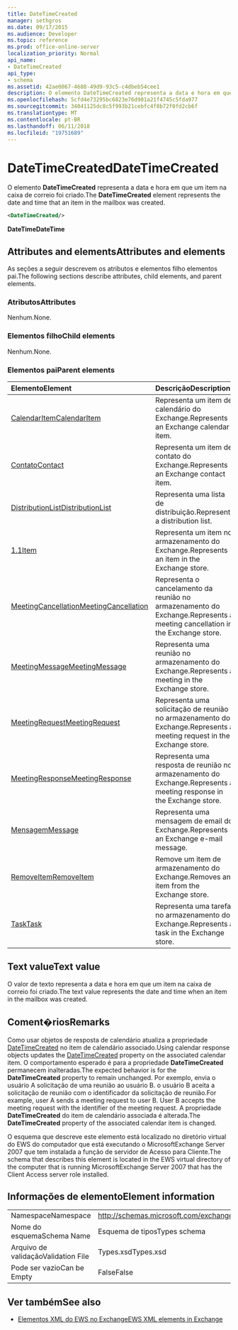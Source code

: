 ```yaml
---
title: DateTimeCreated
manager: sethgros
ms.date: 09/17/2015
ms.audience: Developer
ms.topic: reference
ms.prod: office-online-server
localization_priority: Normal
api_name:
- DateTimeCreated
api_type:
- schema
ms.assetid: 42ae0067-4688-49d9-93c5-c4dbeb54cee1
description: O elemento DateTimeCreated representa a data e hora em que um item na caixa de correio foi criado.
ms.openlocfilehash: 5cfd4e73295bc6823e76d901a21f4745c5fda977
ms.sourcegitcommit: 34041125dc8c5f993b21cebfc4f8b72f0fd2cb6f
ms.translationtype: MT
ms.contentlocale: pt-BR
ms.lasthandoff: 06/11/2018
ms.locfileid: "19751689"
---
```

# <a name="datetimecreated"></a><span data-ttu-id="7ea36-103">DateTimeCreated</span><span class="sxs-lookup"><span data-stu-id="7ea36-103">DateTimeCreated</span></span>

<span data-ttu-id="7ea36-104">O elemento **DateTimeCreated** representa a data e hora em que um item na caixa de correio foi criado.</span><span class="sxs-lookup"><span data-stu-id="7ea36-104">The **DateTimeCreated** element represents the date and time that an item in the mailbox was created.</span></span> 
  
```xml
<DateTimeCreated/>
```

<span data-ttu-id="7ea36-105">**DateTime**</span><span class="sxs-lookup"><span data-stu-id="7ea36-105">**DateTime**</span></span>

## <a name="attributes-and-elements"></a><span data-ttu-id="7ea36-106">Attributes and elements</span><span class="sxs-lookup"><span data-stu-id="7ea36-106">Attributes and elements</span></span>

<span data-ttu-id="7ea36-107">As seções a seguir descrevem os atributos e elementos filho elementos pai.</span><span class="sxs-lookup"><span data-stu-id="7ea36-107">The following sections describe attributes, child elements, and parent elements.</span></span>
  
### <a name="attributes"></a><span data-ttu-id="7ea36-108">Atributos</span><span class="sxs-lookup"><span data-stu-id="7ea36-108">Attributes</span></span>

<span data-ttu-id="7ea36-109">Nenhum.</span><span class="sxs-lookup"><span data-stu-id="7ea36-109">None.</span></span>
  
### <a name="child-elements"></a><span data-ttu-id="7ea36-110">Elementos filho</span><span class="sxs-lookup"><span data-stu-id="7ea36-110">Child elements</span></span>

<span data-ttu-id="7ea36-111">Nenhum.</span><span class="sxs-lookup"><span data-stu-id="7ea36-111">None.</span></span>
  
### <a name="parent-elements"></a><span data-ttu-id="7ea36-112">Elementos pai</span><span class="sxs-lookup"><span data-stu-id="7ea36-112">Parent elements</span></span>

|<span data-ttu-id="7ea36-113">**Elemento**</span><span class="sxs-lookup"><span data-stu-id="7ea36-113">**Element**</span></span>|<span data-ttu-id="7ea36-114">**Descrição**</span><span class="sxs-lookup"><span data-stu-id="7ea36-114">**Description**</span></span>|
|:-----|:-----|
|[<span data-ttu-id="7ea36-115">CalendarItem</span><span class="sxs-lookup"><span data-stu-id="7ea36-115">CalendarItem</span></span>](calendaritem.md) <br/> |<span data-ttu-id="7ea36-116">Representa um item de calendário do Exchange.</span><span class="sxs-lookup"><span data-stu-id="7ea36-116">Represents an Exchange calendar item.</span></span>  <br/> |
|[<span data-ttu-id="7ea36-117">Contato</span><span class="sxs-lookup"><span data-stu-id="7ea36-117">Contact</span></span>](contact.md) <br/> |<span data-ttu-id="7ea36-118">Representa um item de contato do Exchange.</span><span class="sxs-lookup"><span data-stu-id="7ea36-118">Represents an Exchange contact item.</span></span>  <br/> |
|[<span data-ttu-id="7ea36-119">DistributionList</span><span class="sxs-lookup"><span data-stu-id="7ea36-119">DistributionList</span></span>](distributionlist.md) <br/> |<span data-ttu-id="7ea36-120">Representa uma lista de distribuição.</span><span class="sxs-lookup"><span data-stu-id="7ea36-120">Represents a distribution list.</span></span>  <br/> |
|[<span data-ttu-id="7ea36-121">1.1</span><span class="sxs-lookup"><span data-stu-id="7ea36-121">Item</span></span>](item.md) <br/> |<span data-ttu-id="7ea36-122">Representa um item no armazenamento do Exchange.</span><span class="sxs-lookup"><span data-stu-id="7ea36-122">Represents an item in the Exchange store.</span></span>  <br/> |
|[<span data-ttu-id="7ea36-123">MeetingCancellation</span><span class="sxs-lookup"><span data-stu-id="7ea36-123">MeetingCancellation</span></span>](meetingcancellation.md) <br/> |<span data-ttu-id="7ea36-124">Representa o cancelamento da reunião no armazenamento do Exchange.</span><span class="sxs-lookup"><span data-stu-id="7ea36-124">Represents a meeting cancellation in the Exchange store.</span></span>  <br/> |
|[<span data-ttu-id="7ea36-125">MeetingMessage</span><span class="sxs-lookup"><span data-stu-id="7ea36-125">MeetingMessage</span></span>](meetingmessage.md) <br/> |<span data-ttu-id="7ea36-126">Representa uma reunião no armazenamento do Exchange.</span><span class="sxs-lookup"><span data-stu-id="7ea36-126">Represents a meeting in the Exchange store.</span></span>  <br/> |
|[<span data-ttu-id="7ea36-127">MeetingRequest</span><span class="sxs-lookup"><span data-stu-id="7ea36-127">MeetingRequest</span></span>](meetingrequest.md) <br/> |<span data-ttu-id="7ea36-128">Representa uma solicitação de reunião no armazenamento do Exchange.</span><span class="sxs-lookup"><span data-stu-id="7ea36-128">Represents a meeting request in the Exchange store.</span></span>  <br/> |
|[<span data-ttu-id="7ea36-129">MeetingResponse</span><span class="sxs-lookup"><span data-stu-id="7ea36-129">MeetingResponse</span></span>](meetingresponse.md) <br/> |<span data-ttu-id="7ea36-130">Representa uma resposta de reunião no armazenamento do Exchange.</span><span class="sxs-lookup"><span data-stu-id="7ea36-130">Represents a meeting response in the Exchange store.</span></span>  <br/> |
|[<span data-ttu-id="7ea36-131">Mensagem</span><span class="sxs-lookup"><span data-stu-id="7ea36-131">Message</span></span>](message-ex15websvcsotherref.md) <br/> |<span data-ttu-id="7ea36-132">Representa uma mensagem de email do Exchange.</span><span class="sxs-lookup"><span data-stu-id="7ea36-132">Represents an Exchange e-mail message.</span></span>  <br/> |
|[<span data-ttu-id="7ea36-133">RemoveItem</span><span class="sxs-lookup"><span data-stu-id="7ea36-133">RemoveItem</span></span>](removeitem.md) <br/> |<span data-ttu-id="7ea36-134">Remove um item de armazenamento do Exchange.</span><span class="sxs-lookup"><span data-stu-id="7ea36-134">Removes an item from the Exchange store.</span></span>  <br/> |
|[<span data-ttu-id="7ea36-135">Task</span><span class="sxs-lookup"><span data-stu-id="7ea36-135">Task</span></span>](task.md) <br/> |<span data-ttu-id="7ea36-136">Representa uma tarefa no armazenamento do Exchange.</span><span class="sxs-lookup"><span data-stu-id="7ea36-136">Represents a task in the Exchange store.</span></span>  <br/> |
   
## <a name="text-value"></a><span data-ttu-id="7ea36-137">Text value</span><span class="sxs-lookup"><span data-stu-id="7ea36-137">Text value</span></span>

<span data-ttu-id="7ea36-138">O valor de texto representa a data e hora em que um item na caixa de correio foi criado.</span><span class="sxs-lookup"><span data-stu-id="7ea36-138">The text value represents the date and time when an item in the mailbox was created.</span></span>
  
## <a name="remarks"></a><span data-ttu-id="7ea36-139">Coment�rios</span><span class="sxs-lookup"><span data-stu-id="7ea36-139">Remarks</span></span>

<span data-ttu-id="7ea36-140">Como usar objetos de resposta de calendário atualiza a propriedade [DateTimeCreated](datetimecreated.md) no item de calendário associado.</span><span class="sxs-lookup"><span data-stu-id="7ea36-140">Using calendar response objects updates the [DateTimeCreated](datetimecreated.md) property on the associated calendar item.</span></span> <span data-ttu-id="7ea36-141">O comportamento esperado é para a propriedade **DateTimeCreated** permanecem inalteradas.</span><span class="sxs-lookup"><span data-stu-id="7ea36-141">The expected behavior is for the **DateTimeCreated** property to remain unchanged.</span></span> <span data-ttu-id="7ea36-142">Por exemplo, envia o usuário A solicitação de uma reunião ao usuário B. o usuário B aceita a solicitação de reunião com o identificador da solicitação de reunião.</span><span class="sxs-lookup"><span data-stu-id="7ea36-142">For example, user A sends a meeting request to user B. User B accepts the meeting request with the identifier of the meeting request.</span></span> <span data-ttu-id="7ea36-143">A propriedade **DateTimeCreated** do item de calendário associada é alterada.</span><span class="sxs-lookup"><span data-stu-id="7ea36-143">The **DateTimeCreated** property of the associated calendar item is changed.</span></span> 
  
<span data-ttu-id="7ea36-144">O esquema que descreve este elemento está localizado no diretório virtual do EWS do computador que está executando o MicrosoftExchange Server 2007 que tem instalada a função de servidor de Acesso para Cliente.</span><span class="sxs-lookup"><span data-stu-id="7ea36-144">The schema that describes this element is located in the EWS virtual directory of the computer that is running MicrosoftExchange Server 2007 that has the Client Access server role installed.</span></span>
  
## <a name="element-information"></a><span data-ttu-id="7ea36-145">Informações de elemento</span><span class="sxs-lookup"><span data-stu-id="7ea36-145">Element information</span></span>

|||
|:-----|:-----|
|<span data-ttu-id="7ea36-146">Namespace</span><span class="sxs-lookup"><span data-stu-id="7ea36-146">Namespace</span></span>  <br/> |http://schemas.microsoft.com/exchange/services/2006/types  <br/> |
|<span data-ttu-id="7ea36-147">Nome do esquema</span><span class="sxs-lookup"><span data-stu-id="7ea36-147">Schema Name</span></span>  <br/> |<span data-ttu-id="7ea36-148">Esquema de tipos</span><span class="sxs-lookup"><span data-stu-id="7ea36-148">Types schema</span></span>  <br/> |
|<span data-ttu-id="7ea36-149">Arquivo de validação</span><span class="sxs-lookup"><span data-stu-id="7ea36-149">Validation File</span></span>  <br/> |<span data-ttu-id="7ea36-150">Types.xsd</span><span class="sxs-lookup"><span data-stu-id="7ea36-150">Types.xsd</span></span>  <br/> |
|<span data-ttu-id="7ea36-151">Pode ser vazio</span><span class="sxs-lookup"><span data-stu-id="7ea36-151">Can be Empty</span></span>  <br/> |<span data-ttu-id="7ea36-152">False</span><span class="sxs-lookup"><span data-stu-id="7ea36-152">False</span></span>  <br/> |
   
## <a name="see-also"></a><span data-ttu-id="7ea36-153">Ver também</span><span class="sxs-lookup"><span data-stu-id="7ea36-153">See also</span></span>

- [<span data-ttu-id="7ea36-154">Elementos XML do EWS no Exchange</span><span class="sxs-lookup"><span data-stu-id="7ea36-154">EWS XML elements in Exchange</span></span>](ews-xml-elements-in-exchange.md)

